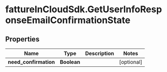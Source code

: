 # fattureInCloudSdk.GetUserInfoResponseEmailConfirmationState

## Properties

Name | Type | Description | Notes
------------ | ------------- | ------------- | -------------
**need_confirmation** | **Boolean** |  | [optional] 


